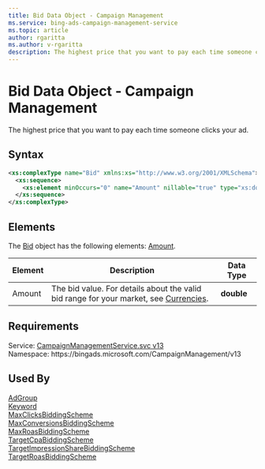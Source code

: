 ```yaml
---
title: Bid Data Object - Campaign Management
ms.service: bing-ads-campaign-management-service
ms.topic: article
author: rgaritta
ms.author: v-rgaritta
description: The highest price that you want to pay each time someone clicks your ad.
---
```

# Bid Data Object - Campaign Management
The highest price that you want to pay each time someone clicks your ad.

## Syntax
```xml
<xs:complexType name="Bid" xmlns:xs="http://www.w3.org/2001/XMLSchema">
  <xs:sequence>
    <xs:element minOccurs="0" name="Amount" nillable="true" type="xs:double" />
  </xs:sequence>
</xs:complexType>
```

## <a name="elements"></a>Elements

The [Bid](bid.md) object has the following elements: [Amount](#amount).

|Element|Description|Data Type|
|-----------|---------------|-------------|
|<a name="amount"></a>Amount|The bid value. For details about the valid bid range for your market, see [Currencies](../guides/currencies.md).|**double**|

## Requirements
Service: [CampaignManagementService.svc v13](https://campaign.api.bingads.microsoft.com/Api/Advertiser/CampaignManagement/v13/CampaignManagementService.svc)  
Namespace: https\://bingads.microsoft.com/CampaignManagement/v13  

## Used By
[AdGroup](adgroup.md)  
[Keyword](keyword.md)  
[MaxClicksBiddingScheme](maxclicksbiddingscheme.md)  
[MaxConversionsBiddingScheme](maxconversionsbiddingscheme.md)  
[MaxRoasBiddingScheme](maxroasbiddingscheme.md)  
[TargetCpaBiddingScheme](targetcpabiddingscheme.md)  
[TargetImpressionShareBiddingScheme](targetimpressionsharebiddingscheme.md)  
[TargetRoasBiddingScheme](targetroasbiddingscheme.md)  
